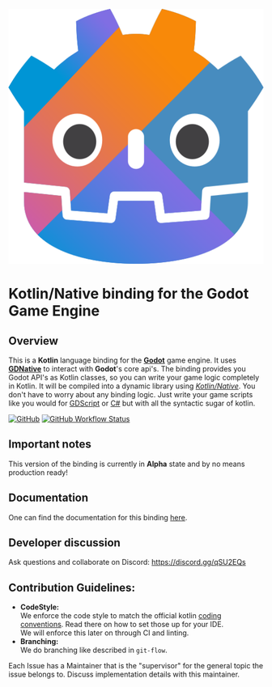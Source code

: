 ![Kotlin GDNative Logo](docs/src/doc/assets/img/logo.png)

# Kotlin/Native binding for the Godot Game Engine

## Overview

This is a **Kotlin** language binding for the [**Godot**](https://godotengine.org/) game engine. It uses [**GDNative**](https://godotengine.org/article/dlscript-here) to interact with **Godot**'s core api's. The binding provides you Godot API's as Kotlin classes, so you can write your game logic completely in Kotlin. It will be compiled into a dynamic library using [*Kotlin/Native*](https://kotlinlang.org/docs/reference/native-overview.html).
You don't have to worry about any binding logic. Just write your game scripts like you would for [GDScript](https://docs.godotengine.org/en/3.1/getting_started/scripting/gdscript/gdscript_basics.html) or [C#](https://docs.godotengine.org/en/3.1/getting_started/scripting/c_sharp/) but with all the syntactic sugar of kotlin.

[![GitHub](https://img.shields.io/github/license/utopia-rise/godot-kotlin?style=flat-square)](LICENSE)
[![GitHub Workflow Status](https://img.shields.io/github/workflow/status/utopia-rise/godot-kotlin/CI?style=flat-square)](https://github.com/utopia-rise/godot-kotlin/actions?query=workflow%3ACI)

## Important notes

This version of the binding is currently in **Alpha** state and by no means production ready!

## Documentation

One can find the documentation for this binding [here](https://godot-kotl.in).


## Developer discussion

Ask questions and collaborate on Discord:
https://discord.gg/qSU2EQs

## Contribution Guidelines:
- **CodeStyle:**  
We enforce the code style to match the official kotlin [coding conventions](https://kotlinlang.org/docs/reference/coding-conventions.html). Read there on how to set those up for your IDE.  
We will enforce this later on through CI and linting.  
- **Branching:**  
We do branching like described in `git-flow`.

Each Issue has a Maintainer that is the "supervisor" for the general topic the issue belongs to. Discuss implementation details with this maintainer.